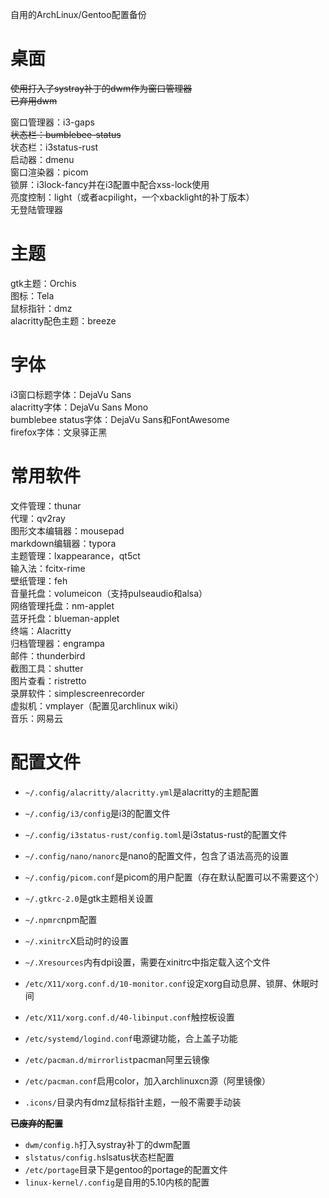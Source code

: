 自用的ArchLinux/Gentoo配置备份

# **桌面**
~~使用打入了systray补丁的dwm作为窗口管理器~~  
~~已弃用dwm~~  

窗口管理器：i3-gaps  
~~状态栏：bumblebee-status~~  
状态栏：i3status-rust  
启动器：dmenu  
窗口渲染器：picom  
锁屏：i3lock-fancy并在i3配置中配合xss-lock使用  
亮度控制：light（或者acpilight，一个xbacklight的补丁版本）  
无登陆管理器  

# **主题**
gtk主题：Orchis  
图标：Tela  
鼠标指针：dmz  
alacritty配色主题：breeze  

# **字体**
i3窗口标题字体：DejaVu Sans  
alacritty字体：DejaVu Sans Mono  
bumblebee status字体：DejaVu Sans和FontAwesome  
firefox字体：文泉驿正黑  

# **常用软件**
文件管理：thunar  
代理：qv2ray  
图形文本编辑器：mousepad  
markdown编辑器：typora  
主题管理：lxappearance，qt5ct  
输入法：fcitx-rime  
壁纸管理：feh  
音量托盘：volumeicon（支持pulseaudio和alsa）  
网络管理托盘：nm-applet  
蓝牙托盘：blueman-applet  
终端：Alacritty  
归档管理器：engrampa  
邮件：thunderbird  
截图工具：shutter  
图片查看：ristretto  
录屏软件：simplescreenrecorder  
虚拟机：vmplayer（配置见archlinux wiki）  
音乐：网易云  

# **配置文件**
- `~/.config/alacritty/alacritty.yml`是alacritty的主题配置
- `~/.config/i3/config`是i3的配置文件
- `~/.config/i3status-rust/config.toml`是i3status-rust的配置文件
- `~/.config/nano/nanorc`是nano的配置文件，包含了语法高亮的设置
- `~/.config/picom.conf`是picom的用户配置（存在默认配置可以不需要这个）

- `~/.gtkrc-2.0`是gtk主题相关设置
- `~/.npmrc`npm配置
- `~/.xinitrc`X启动时的设置
- `~/.Xresources`内有dpi设置，需要在xinitrc中指定载入这个文件

- `/etc/X11/xorg.conf.d/10-monitor.conf`设定xorg自动息屏、锁屏、休眠时间
- `/etc/X11/xorg.conf.d/40-libinput.conf`触控板设置
- `/etc/systemd/logind.conf`电源键功能，合上盖子功能
- `/etc/pacman.d/mirrorlist`pacman阿里云镜像
- `/etc/pacman.conf`启用color，加入archlinuxcn源（阿里镜像）

- `.icons/`目录内有dmz鼠标指针主题，一般不需要手动装

~~**已废弃的配置**~~  
- `dwm/config.h`打入systray补丁的dwm配置  
- `slstatus/config.h`slsatus状态栏配置  
- `/etc/portage`目录下是gentoo的portage的配置文件
- `linux-kernel/.config`是自用的5.10内核的配置